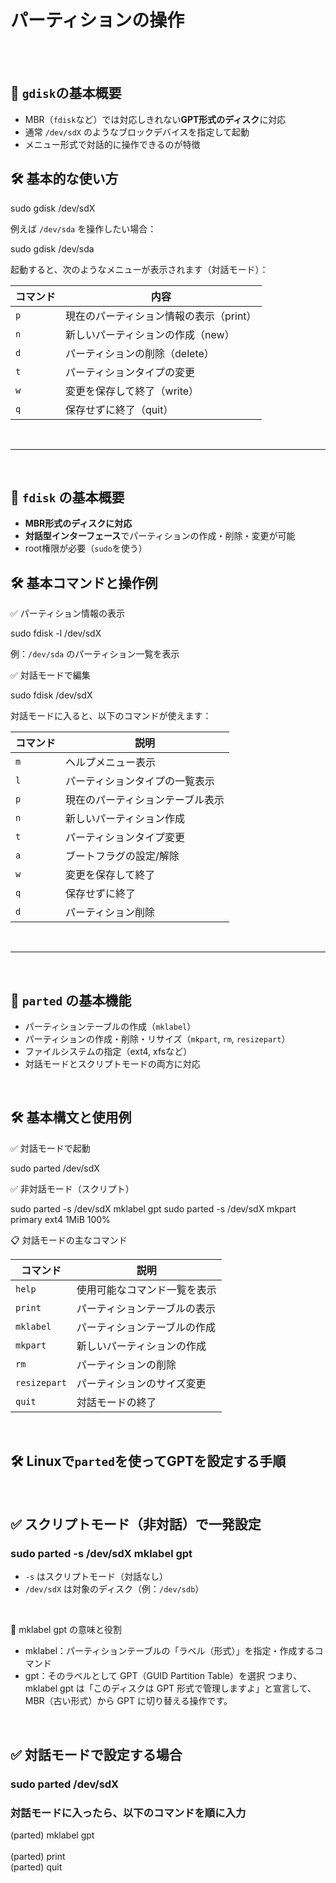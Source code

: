 # パーティションの操作

<br>
<br>

## 🧠 `gdisk`の基本概要

-   MBR（`fdisk`など）では対応しきれない**GPT形式のディスク**に対応
-   通常 `/dev/sdX` のようなブロックデバイスを指定して起動
-   メニュー形式で対話的に操作できるのが特徴

## 🛠 基本的な使い方

sudo gdisk /dev/sdX

例えば `/dev/sda` を操作したい場合：

sudo gdisk /dev/sda

起動すると、次のようなメニューが表示されます（対話モード）：

| コマンド | 内容 | 
|-----------------|-----------------|
| `p` | 現在のパーティション情報の表示（print）|
| `n` | 新しいパーティションの作成（new）|
| `d` | パーティションの削除（delete）|
| `t` | パーティションタイプの変更 |
| `w` | 変更を保存して終了（write）|
| `q` | 保存せずに終了（quit）|

<br>

-----------------------

<br>

## 🧠 `fdisk` の基本概要

-   **MBR形式のディスクに対応**
-   **対話型インターフェース**でパーティションの作成・削除・変更が可能
-   root権限が必要（`sudo`を使う）

## 🛠 基本コマンドと操作例

✅ パーティション情報の表示

sudo fdisk -l /dev/sdX

例：`/dev/sda` のパーティション一覧を表示

✅ 対話モードで編集

sudo fdisk /dev/sdX

対話モードに入ると、以下のコマンドが使えます：

| コマンド | 説明 |
|-----------|-----------------|
| `m` | ヘルプメニュー表示 |
| `l` | パーティションタイプの一覧表示 |
| `p` | 現在のパーティションテーブル表示 |
| `n` | 新しいパーティション作成 |
| `t` | パーティションタイプ変更 |
| `a` | ブートフラグの設定/解除 |
| `w` | 変更を保存して終了 |
| `q` | 保存せずに終了 |
| `d` | パーティション削除 |

<br>

--------------------------

<br>

## 🧰 `parted` の基本機能

-   パーティションテーブルの作成（`mklabel`）
-   パーティションの作成・削除・リサイズ（`mkpart`, `rm`, `resizepart`）
-   ファイルシステムの指定（ext4, xfsなど）
-   対話モードとスクリプトモードの両方に対応

<br>

## 🛠 基本構文と使用例

✅ 対話モードで起動

sudo parted /dev/sdX

✅ 非対話モード（スクリプト）

sudo parted -s /dev/sdX mklabel gpt sudo parted -s /dev/sdX mkpart primary ext4 1MiB 100%

📋 対話モードの主なコマンド

| コマンド | 説明 |
|-----------------|----------------|
| `help` | 使用可能なコマンド一覧を表示 |
| `print` | パーティションテーブルの表示 |
| `mklabel` | パーティションテーブルの作成 |
| `mkpart` | 新しいパーティションの作成 |
| `rm`| パーティションの削除 |
| `resizepart` | パーティションのサイズ変更 |
| `quit` | 対話モードの終了 |


<br>

## 🛠 Linuxで`parted`を使ってGPTを設定する手順

<br>

## ✅ スクリプトモード（非対話）で一発設定

### sudo parted -s /dev/sdX mklabel gpt

-   `-s` はスクリプトモード（対話なし）
-   `/dev/sdX` は対象のディスク（例：`/dev/sdb`）

<br>

🧭 mklabel gpt の意味と役割
- mklabel：パーティションテーブルの「ラベル（形式）」を指定・作成するコマンド
- gpt：そのラベルとして GPT（GUID Partition Table）を選択
つまり、mklabel gpt は「このディスクは GPT 形式で管理しますよ」と宣言して、MBR（古い形式）から GPT に切り替える操作です。


<br>

## ✅ 対話モードで設定する場合

### sudo parted /dev/sdX

### 対話モードに入ったら、以下のコマンドを順に入力
(parted) mklabel gpt  <br>
<br>  (parted) print  <br>
(parted) quit
